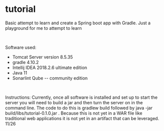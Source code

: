 # tutorial
Basic attempt to learn and create a Spring boot app with Gradle. Just a playground for me to attempt to learn

<br>

Software used:
<ul>
	<li>Tomcat Server version 8.5.35</li>
	<li>gradle 4.10.2</li>
	<li>Intellij IDEA 2018.2.6 ultimate edition</li>
	<li>Java 11</li>
	<li>Sonarlint Qube -- community edition</li>
</ul>

<br>

Instructions:
Currently, once all software is installed and set up to start the server you will need to build a jar and then turn the server on in the command line. The code to do this is gradlew build followed by java -jar build/libs/tutorial-0.1.0.jar . Because this is not yet in a WAR file like traditional web applications it is not yet in an artifact that can be leveraged. 11/26
